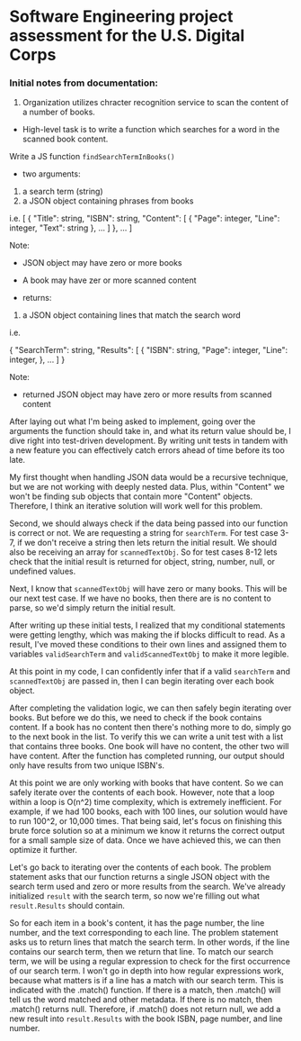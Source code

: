 # Software Engineering project assessment for the U.S. Digital Corps

### Initial notes from documentation:

1. Organization utilizes chracter recognition service to scan the content of a number of books. 
- High-level task is to write a function which searches for a word in the scanned book content. 

Write a JS function `findSearchTermInBooks()`
- two arguments: 

1. a search term (string)
2. a JSON object containing phrases from books

i.e. 
[
  {
    "Title": string,
    "ISBN": string,
    "Content": [
      {
        "Page": integer,
        "Line": integer,
        "Text": string
      },
      ...
    ]
  },
  ...
]

Note: 
- JSON object may have zero or more books
- A book may have zer or more scanned content

- returns: 

1. a JSON object containing lines that match the search word 

i.e. 

{
  "SearchTerm": string,
  "Results": [
    {
      "ISBN": string,
      "Page": integer,
      "Line": integer,
    },
    ...
  ]
}

Note:
- returned JSON object may have zero or more results from scanned content 

After laying out what I'm being asked to implement, going over the arguments the function should take in, and what its return value should be, I dive right into test-driven development. By writing unit tests in tandem with a new feature you can effectively catch errors ahead of time before its too late. 

My first thought when handling JSON data would be a recursive technique, but we are not working with deeply nested data. Plus, within "Content" we won't be finding sub objects that contain more "Content" objects. Therefore, I think an iterative solution will work well for this problem. 

Second, we should always check if the data being passed into our function is correct or not. We are requesting a string for `searchTerm`. For test case 3-7, if we don't receive a string then lets return the initial result. We should also be receiving an array for `scannedTextObj`. So for test cases 8-12 lets check that the initial result is returned for object, string, number, null, or undefined values. 

Next, I know that `scannedTextObj` will have zero or many books. This will be our next test case. If we have no books, then there are is no content to parse, so we'd simply return the initial result. 

After writing up these initial tests, I realized that my conditional statements were getting lengthy, which was making the if blocks difficult to read. As a result, I've moved these conditions to their own lines and assigned them to variables `validSearchTerm` and `validScannedTextObj` to make it more legible. 

At this point in my code, I can confidently infer that if a valid `searchTerm` and `scannedTextObj` are passed in, then I can begin iterating over each book object. 

After completing the validation logic, we can then safely begin iterating over books. But before we do this, we need to check if the book contains content. If a book has no content then there's nothing more to do, simply go to the next book in the list. To verify this we can write a unit test with a list that contains three books. One book will have no content, the other two will have content. After the function has completed running, our output should only have results from two unique ISBN's. 

At this point we are only working with books that have content. So we can safely iterate over the contents of each book. However, note that a loop within a loop is O(n^2) time complexity, which is extremely inefficient. For example, if we had 100 books, each with 100 lines, our solution would have to run 100^2, or 10,000 times. That being said, let's focus on finishing this brute force solution so at a minimum we know it returns the correct output for a small sample size of data. Once we have achieved this, we can then optimize it further. 

Let's go back to iterating over the contents of each book. The problem statement asks that our function returns a single JSON object with the search term used and zero or more results from the search. We've already initialized `result` with the search term, so now we're filling out what `result.Results` should contain. 

So for each item in a book's content, it has the page number, the line number, and the text corresponding to each line. The problem statement asks us to return lines that match the search term. In other words, if the line contains our search term, then we return that line. To match our search term, we will be using a regular expression to check for the first occurrence of our search term. I won't go in depth into how regular expressions work, because what matters is if a line has a match with our search term. This is indicated with the .match() function. If there is a match, then .match() will tell us the word matched and other metadata. If there is no match, then .match() returns null. Therefore, if .match() does not return null, we add a new result into `result.Results` with the book ISBN, page number, and line number. 
